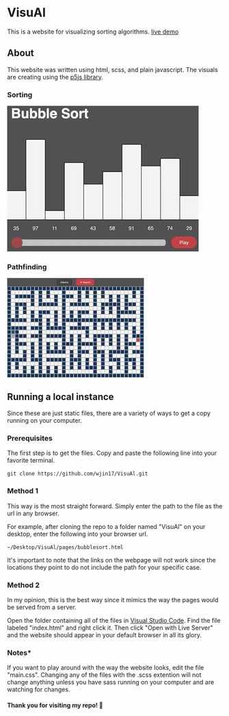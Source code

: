 # VisuAl

This is a website for visualizing sorting algorithms.
[live demo](https://visualapp.netlify.com/)

## About

This website was written using html, scss, and plain javascript. The visuals are creating using the [p5js library](https://p5js.org/).

### Sorting
![alt text](https://raw.githubusercontent.com/wjin17/VisuAl/master/img/BubbleSortGif.gif)

### Pathfinding
![alt text](https://raw.githubusercontent.com/wjin17/VisuAl/master/img/DijkstraGif.gif)

## Running a local instance

Since these are just static files, there are a variety of ways to get a copy running on your computer.

### Prerequisites

The first step is to get the files. Copy and paste the following line into your favorite terminal.

```
git clone https://github.com/wjin17/VisuAl.git
```

### Method 1

This way is the most straight forward. Simply enter the path to the file as the url in any browser.

For example, after cloning the repo to a folder named "VisuAl" on your desktop, enter the following into your browser url.

```
~/Desktop/VisuAl/pages/bubblesort.html
```

It's important to note that the links on the webpage will not work since the locations they point to do not include the path for your specific case.

### Method 2

In my opinion, this is the best way since it mimics the way the pages would be served from a server.

Open the folder containing all of the files in [Visual Studio Code](https://code.visualstudio.com/). Find the file labeled "index.html" and right click it. Then click "Open with Live Server" and the website should appear in your default browser in all its glory.

### Notes\*

If you want to play around with the way the website looks, edit the file "main.css". Changing any of the files with the .scss extention will not change anything unless you have sass running on your computer and are watching for changes.

#### Thank you for visiting my repo! :slightly_smiling_face:
